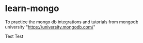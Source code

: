 # learn-mongo
To practice the mongo db integrations and tutorials from mongodb university "https://university.mongodb.com/"

Test Test
